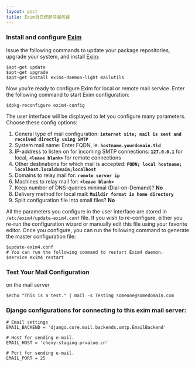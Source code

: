 ```yaml
---
layout: post
title: Exim自己搭邮件服务器
---
```


### Install and configure [Exim](http://www.exim.org/)
Issue the following commands to update your package repositories, upgrade your system, and install [Exim](http://www.exim.org/):
```
$apt-get update
$apt-get upgrade
$apt-get install exim4-daemon-light mailutils
```

Now you’re ready to configure Exim for local or remote mail service.
Enter the following command to start Exim configuration:
```
$dpkg-reconfigure exim4-config
```
The user interface will be displayed to let you configure many parameters. Choose these config options:

1. General type of mail configuration: **`internet site; mail is sent and received directly using SMTP`**
2. System mail name: Enter FQDN, ie. **`hostname.yourdomain.tld`**
3. IP-address to listen on for incoming SMTP connections:  **`127.0.0.1`** for local, **`<leave blank>`** for remote connections
4. Other destinations for which mail is accepted:   **`FQDN; local hostname; localhost.localdomain;localhost`**
5. Domains to relay mail for: **`remote server ip`**
6. Machines to relay mail for: **`<leave blank>`**
7. Keep number of DNS-queries minimal (Dial-on-Demand)? **No**
9. Delivery method for local mail: **`Maildir format in home directory`**
10. Split configuration file into small files? **No**

All the parameters you configure in the user interface are stored in `/etc/exim4/update-exim4.conf` file. If you wish to re-configure, either you re-run the configuration wizard or manually edit this file using your favorite editor. Once you configure, you can run the following command to generate the master configuration file:
```
$update-exim4.conf
# You can run the following command to restart Exim4 daemon.
$service exim4 restart
```

### Test Your Mail Configuration
on the mail server
```
$echo "This is a test." | mail -s Testing someone@somedomain.com
```

### Django configurations for connecting to this exim mail server:

```
# Email settings
EMAIL_BACKEND = 'django.core.mail.backends.smtp.EmailBackend'

# Host for sending e-mail.
EMAIL_HOST = 'chevy-staging.prvalue.cn'

# Port for sending e-mail.
EMAIL_PORT = 25
```